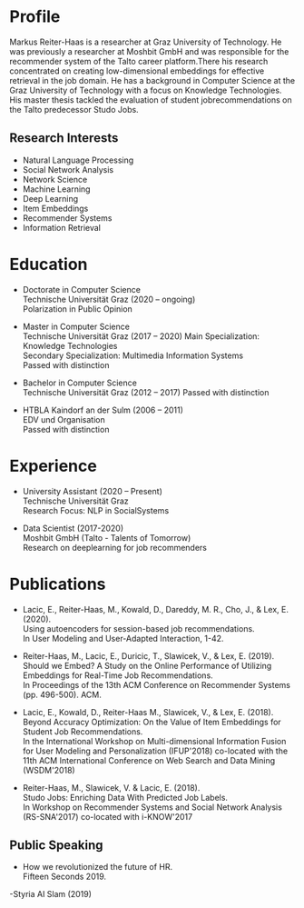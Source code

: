 # Profile

Markus Reiter-Haas is a researcher at Graz University of Technology. He was previously a researcher at Moshbit GmbH and was responsible for the recommender system of the Talto career platform.There his research concentrated on creating low-dimensional embeddings for effective retrieval in the job domain. He has a background in Computer Science at the Graz University of Technology with a focus on Knowledge Technologies. His master thesis tackled the evaluation of student jobrecommendations on the Talto predecessor Studo Jobs. 

## Research Interests

- Natural Language Processing
- Social Network Analysis
- Network Science
- Machine Learning
- Deep Learning
- Item Embeddings
- Recommender Systems
- Information Retrieval

# Education

- Doctorate in Computer Science  
Technische Universität Graz (2020 – ongoing)  
Polarization in Public Opinion  

- Master in Computer Science  
Technische Universität Graz (2017 – 2020) 
Main Specialization: Knowledge Technologies  
Secondary Specialization: Multimedia Information Systems  
Passed with distinction  

- Bachelor in Computer Science  
Technische Universität Graz (2012 – 2017)
Passed with distinction  

- HTBLA Kaindorf an der Sulm (2006 – 2011)  
EDV und Organisation  
Passed with distinction  

# Experience

- University Assistant (2020 – Present)  
Technische Universität Graz  
Research Focus: NLP in SocialSystems

- Data Scientist (2017-2020)  
Moshbit GmbH (Talto - Talents of Tomorrow)  
Research on deeplearning for job recommenders

# Publications

- Lacic, E., Reiter-Haas, M., Kowald, D., Dareddy, M. R., Cho, J., & Lex, E. (2020).  
Using autoencoders for session-based job recommendations.  
In User Modeling and User-Adapted Interaction, 1-42.  

- Reiter-Haas, M., Lacic, E., Duricic, T., Slawicek, V., & Lex, E. (2019).  
Should we Embed? A Study on the Online Performance of Utilizing Embeddings for Real-Time Job Recommendations.  
In Proceedings of the 13th ACM Conference on Recommender Systems (pp. 496-500). ACM.  

- Lacic, E., Kowald, D., Reiter-Haas M., Slawicek, V., & Lex, E. (2018).  
Beyond Accuracy Optimization: On the Value of Item Embeddings for Student Job Recommendations.  
In the International Workshop on Multi-dimensional Information Fusion for User Modeling and Personalization (IFUP'2018) co-located with the 11th ACM International Conference on Web Search and Data Mining (WSDM'2018)  

- Reiter-Haas, M., Slawicek, V. & Lacic, E. (2018).  
Studo Jobs: Enriching Data With Predicted Job Labels.   
In Workshop on Recommender Systems and Social Network Analysis (RS-SNA'2017) co-located with i-KNOW'2017  

## Public Speaking

- How we revolutionized the future of HR.  
Fifteen Seconds 2019.

-Styria AI Slam (2019)
